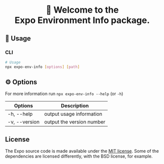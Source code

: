 <!-- Title -->
<h1 align="center">
👋 Welcome to the <br>Expo Environment Info package.
</h1>

## 🚀 Usage

### CLI

```sh
# Usage
npx expo-env-info [options] [path]
```

## ⚙️ Options

For more information run `npx expo-env-info --help` (or `-h`)

| Options       | Description               |
| ------------- | ------------------------- |
| -h, --help    | output usage information  |
| -v, --version | output the version number |

## License

The Expo source code is made available under the [MIT license](LICENSE). Some of the dependencies are licensed differently, with the BSD license, for example.
